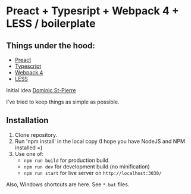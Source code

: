 Preact + Typesript + Webpack 4 + LESS / boilerplate
===

Things under the hood:
---
* [Preact](https://preactjs.com/)
* [Typescript](https://www.typescriptlang.org/)
* [Webpack 4](https://webpack.js.org/)
* [LESS](http://lesscss.org/)

Initial idea [Dominic St-Pierre](https://dominicstpierre.com/how-to-start-with-typescript-and-preact-a9ea3e0ba4dc)

I've tried to keep things as simple as possible.

Installation
---
1. Clone repository.
2. Run 'npm install' in the local copy (I hope you have NodeJS and NPM installed =)
3. Use one of:
    * `npm run build` for production build
    * `npm run dev` for development build (no minification)
    * `npm run start` for live server on `http://localhost:3030/`

Also, Windows shortcuts are here. See `*.bat` files.